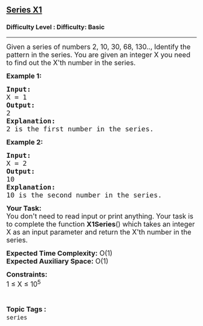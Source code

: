 <h2><a href="https://www.geeksforgeeks.org/problems/series-x14741/1?page=1&difficulty=Basic&status=unsolved,attempted&sortBy=accuracy">Series X1</a></h2><h3>Difficulty Level : Difficulty: Basic</h3><hr><div class="problems_problem_content__Xm_eO"><p><span style="font-size:18px">Given a series of numbers 2, 10, 30, 68, 130.., Identify the pattern in the series. You are given an integer X you need to find out the X'th number in the series.</span></p>

<p><span style="font-size:18px"><strong>Example 1:</strong></span></p>

<pre><span style="font-size:18px"><strong>Input:
</strong>X = 1</span>
<span style="font-size:18px"><strong>Output:
</strong>2</span>
<span style="font-size:18px"><strong>Explanation:
</strong>2 is the first number in the series.
</span></pre>

<p><strong><span style="font-size:18px">Example 2:</span></strong></p>

<pre><strong><span style="font-size:18px">Input:
</span></strong><span style="font-size:18px">X = 2</span>
<strong><span style="font-size:18px">Output:
</span></strong><span style="font-size:18px">10</span>
<strong><span style="font-size:18px">Explanation:
</span></strong><span style="font-size:18px">10 is the second number in the series.</span></pre>

<p><span style="font-size:18px"><strong>Your Task:</strong>&nbsp;&nbsp;<br>
You don't need to read input or print anything. Your task is to complete the function&nbsp;<strong>X1Series</strong>()&nbsp;which takes an integer X&nbsp;as an input parameter and return the X'th number in the series.</span></p>

<p><span style="font-size:18px"><strong>Expected Time Complexity:</strong>&nbsp;O(1)<br>
<strong>Expected Auxiliary Space:</strong>&nbsp;O(1)</span></p>

<p><span style="font-size:18px"><strong>Constraints:</strong><br>
1 ≤ X&nbsp;≤ 10<sup>5</sup></span></p>
</div><br><p><span style=font-size:18px><strong>Topic Tags : </strong><br><code>series</code>&nbsp;